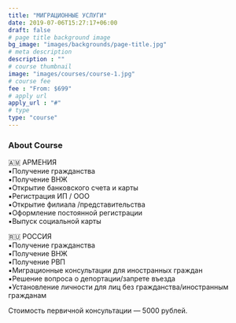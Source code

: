 ```yaml
---
title: "МИГРАЦИОННЫЕ УСЛУГИ"
date: 2019-07-06T15:27:17+06:00
draft: false
# page title background image
bg_image: "images/backgrounds/page-title.jpg"
# meta description
description : ""
# course thumbnail
image: "images/courses/course-1.jpg"
# course fee
fee : "From: $699"
# apply url
apply_url : "#"
# type
type: "course"
---
```



### About Course

🇦🇲 АРМЕНИЯ  
▪️Получение гражданства   
▪️Получение ВНЖ  
▪️Открытие банковского счета и карты  
▪️Регистрация ИП / ООО  
▪️Открытие филиала /представительства  
▪️Оформление постоянной регистрации  
▪️Выпуск социальной карты  
  
🇷🇺 РОССИЯ  
▪️Получение гражданства  
▪️Получение ВНЖ  
▪️Получение РВП  
▪️Миграционные консультации для иностранных граждан  
▪️Решение вопроса о депортации/запрете въезда  
▪️Установление личности для лиц без гражданства/иностранным гражданам 
 
Стоимость первичной консультации — 5000 рублей.
